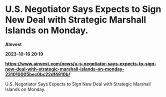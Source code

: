 # U.S. Negotiator Says Expects to Sign New Deal with Strategic Marshall Islands on Monday.
**AInvest**

**2023-10-16 20:19**

**https://www.ainvest.com/news/u-s-negotiator-says-expects-to-sign-new-deal-with-strategic-marshall-islands-on-monday-231010005bec0bc22df4810b/**

U.S. Negotiator Says Expects to Sign New Deal with Strategic Marshall Islands on Monday.